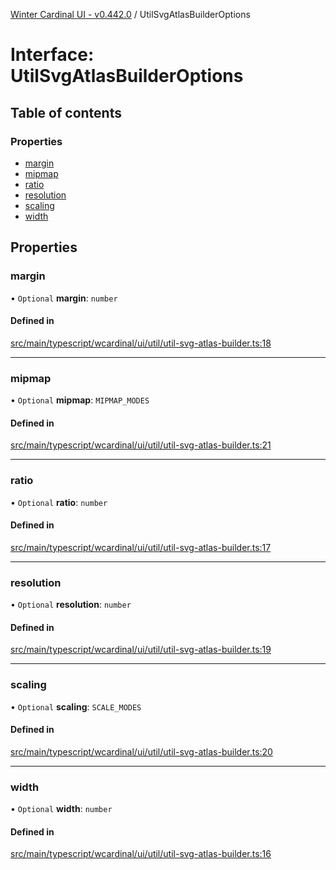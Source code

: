 [Winter Cardinal UI - v0.442.0](../index.md) / UtilSvgAtlasBuilderOptions

# Interface: UtilSvgAtlasBuilderOptions

## Table of contents

### Properties

- [margin](UtilSvgAtlasBuilderOptions.md#margin)
- [mipmap](UtilSvgAtlasBuilderOptions.md#mipmap)
- [ratio](UtilSvgAtlasBuilderOptions.md#ratio)
- [resolution](UtilSvgAtlasBuilderOptions.md#resolution)
- [scaling](UtilSvgAtlasBuilderOptions.md#scaling)
- [width](UtilSvgAtlasBuilderOptions.md#width)

## Properties

### margin

• `Optional` **margin**: `number`

#### Defined in

[src/main/typescript/wcardinal/ui/util/util-svg-atlas-builder.ts:18](https://github.com/winter-cardinal/winter-cardinal-ui/blob/v0.442.0/src/main/typescript/wcardinal/ui/util/util-svg-atlas-builder.ts#L18)

___

### mipmap

• `Optional` **mipmap**: `MIPMAP_MODES`

#### Defined in

[src/main/typescript/wcardinal/ui/util/util-svg-atlas-builder.ts:21](https://github.com/winter-cardinal/winter-cardinal-ui/blob/v0.442.0/src/main/typescript/wcardinal/ui/util/util-svg-atlas-builder.ts#L21)

___

### ratio

• `Optional` **ratio**: `number`

#### Defined in

[src/main/typescript/wcardinal/ui/util/util-svg-atlas-builder.ts:17](https://github.com/winter-cardinal/winter-cardinal-ui/blob/v0.442.0/src/main/typescript/wcardinal/ui/util/util-svg-atlas-builder.ts#L17)

___

### resolution

• `Optional` **resolution**: `number`

#### Defined in

[src/main/typescript/wcardinal/ui/util/util-svg-atlas-builder.ts:19](https://github.com/winter-cardinal/winter-cardinal-ui/blob/v0.442.0/src/main/typescript/wcardinal/ui/util/util-svg-atlas-builder.ts#L19)

___

### scaling

• `Optional` **scaling**: `SCALE_MODES`

#### Defined in

[src/main/typescript/wcardinal/ui/util/util-svg-atlas-builder.ts:20](https://github.com/winter-cardinal/winter-cardinal-ui/blob/v0.442.0/src/main/typescript/wcardinal/ui/util/util-svg-atlas-builder.ts#L20)

___

### width

• `Optional` **width**: `number`

#### Defined in

[src/main/typescript/wcardinal/ui/util/util-svg-atlas-builder.ts:16](https://github.com/winter-cardinal/winter-cardinal-ui/blob/v0.442.0/src/main/typescript/wcardinal/ui/util/util-svg-atlas-builder.ts#L16)
